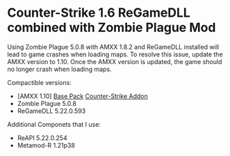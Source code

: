 # Counter-Strike 1.6 ReGameDLL combined with Zombie Plague Mod

Using Zombie Plague 5.0.8 with AMXX 1.8.2 and ReGameDLL installed will lead to game crashes when loading maps.
To resolve this issue, update the AMXX version to 1.10. Once the AMXX version is updated, the game should no longer crash when loading maps.

Compactible versions:
- [AMXX 1.10]
      [Base Pack]((https://www.amxmodx.org/amxxdrop/1.10/amxmodx-1.10.0-git5217-base-windows.zip))
      [Counter-Strike Addon](https://www.amxmodx.org/amxxdrop/1.10/amxmodx-1.10.0-git5217-cstrike-windows.zip)
- Zombie Plague 5.0.8
- ReGameDLL 5.22.0.593

Additional Componets that I use: 
- ReAPI 5.22.0.254
- Metamod-R 1.21p38
